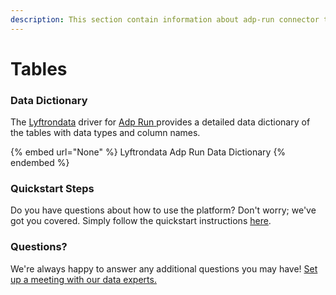 ```yaml
---
description: This section contain information about adp-run connector tables information
---
```


# Tables

### Data Dictionary

The [Lyftrondata](https://www.lyftrondata.com/) driver for [Adp Run](None/)[ ](https://www.lyftrondata.com/integration/adp-run/)provides a detailed data dictionary of the tables with data types and column names.

{% embed url="None" %}
Lyftrondata Adp Run Data Dictionary
{% endembed %}

### Quickstart Steps

Do you have questions about how to use the platform? Don't worry; we've got you covered. Simply follow the quickstart instructions [here](../README.md).

### Questions? <a href="#questions" id="questions"></a>

We're always happy to answer any additional questions you may have! [Set up a meeting with our data experts.](https://www.lyftrondata.com/book-a-meeting/)

